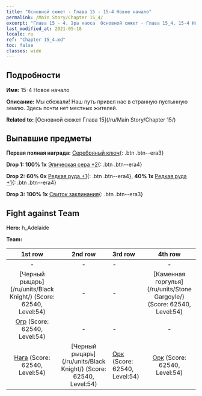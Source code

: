 ```yaml
---
title: "Основной сюжет - Глава 15 - 15-4 Новое начало"
permalink: /Main Story/Chapter 15_4/
excerpt: "Глава 15 - 4. Эра хаоса  Основной сюжет - Глава 15_4. 15-4 Новое начало"
last_modified_at: 2021-05-18
locale: ru
ref: "Chapter 15_4.md"
toc: false
classes: wide
---
```


## Подробности

 **Имя:** 15-4 Новое начало

 **Описание:** Мы сбежали! Наш путь привел нас в странную пустынную землю. Здесь почти нет местных жителей.

 **Related to:** [Основной сюжет Глава 15](/ru/Main Story/Chapter 15/)

## Выпавшие предметы

 **Первая полная награда:** [Серебряный ключ](/ItemsRU/con_693/){: .btn .btn--era3}

 **Drop 1:** **100% 1x** [Эпическая сера +2](/ItemsRU/mat_50/){: .btn .btn--era4}

 **Drop 2:** **60% 0x** [Редкая руда +1](/ItemsRU/mat_40/){: .btn .btn--era4}, **40% 1x** [Редкая руда +1](/ItemsRU/mat_40/){: .btn .btn--era4}

 **Drop 3:** **100% 1x** [Свиток заклинания](/ItemsRU/con_694/){: .btn .btn--era3}


## Fight against Team
 **Hero:** h_Adelaide

 **Team:**


  | 1st row | 2nd row | 3rd row | 4th row |
  |:----:|:----:|:----|:----:|
  | - | - | - | - |
  | [Черный рыцарь](/ru/units/Black Knight/) (Score: 62540, Level:54)  | - | - | [Каменная горгулья](/ru/units/Stone Gargoyle/) (Score: 62540, Level:54)  |
  | [Огр](/ru/units/Ogre/) (Score: 62540, Level:54)  | - | - | - |
  | [Нага](/ru/units/Naga/) (Score: 62540, Level:54)  | [Черный рыцарь](/ru/units/Black Knight/) (Score: 62540, Level:54)  | [Орк](/ru/units/Orc/) (Score: 62540, Level:54)  | [Орк](/ru/units/Orc/) (Score: 62540, Level:54)  |


